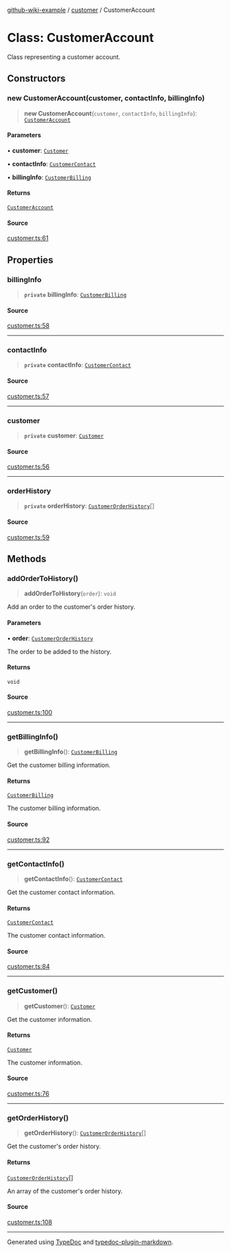 [github-wiki-example](../wiki/Home) / [customer](../wiki/customer) / CustomerAccount

# Class: CustomerAccount

Class representing a customer account.

## Constructors

### new CustomerAccount(customer, contactInfo, billingInfo)

> **new CustomerAccount**(`customer`, `contactInfo`, `billingInfo`): [`CustomerAccount`](../wiki/customer.Class.CustomerAccount)

#### Parameters

• **customer**: [`Customer`](../wiki/customer.Interface.Customer)

• **contactInfo**: [`CustomerContact`](../wiki/customer.Interface.CustomerContact)

• **billingInfo**: [`CustomerBilling`](../wiki/customer.Interface.CustomerBilling)

#### Returns

[`CustomerAccount`](../wiki/customer.Class.CustomerAccount)

#### Source

[customer.ts:61](https://github.com/tgreyuk/typedoc-plugin-markdown-examples/blob/13dc594/examples/04-typedoc-github-wiki-theme/src/customer.ts#L61)

## Properties

### billingInfo

> **`private`** **billingInfo**: [`CustomerBilling`](../wiki/customer.Interface.CustomerBilling)

#### Source

[customer.ts:58](https://github.com/tgreyuk/typedoc-plugin-markdown-examples/blob/13dc594/examples/04-typedoc-github-wiki-theme/src/customer.ts#L58)

***

### contactInfo

> **`private`** **contactInfo**: [`CustomerContact`](../wiki/customer.Interface.CustomerContact)

#### Source

[customer.ts:57](https://github.com/tgreyuk/typedoc-plugin-markdown-examples/blob/13dc594/examples/04-typedoc-github-wiki-theme/src/customer.ts#L57)

***

### customer

> **`private`** **customer**: [`Customer`](../wiki/customer.Interface.Customer)

#### Source

[customer.ts:56](https://github.com/tgreyuk/typedoc-plugin-markdown-examples/blob/13dc594/examples/04-typedoc-github-wiki-theme/src/customer.ts#L56)

***

### orderHistory

> **`private`** **orderHistory**: [`CustomerOrderHistory`](../wiki/customer.Interface.CustomerOrderHistory)[]

#### Source

[customer.ts:59](https://github.com/tgreyuk/typedoc-plugin-markdown-examples/blob/13dc594/examples/04-typedoc-github-wiki-theme/src/customer.ts#L59)

## Methods

### addOrderToHistory()

> **addOrderToHistory**(`order`): `void`

Add an order to the customer's order history.

#### Parameters

• **order**: [`CustomerOrderHistory`](../wiki/customer.Interface.CustomerOrderHistory)

The order to be added to the history.

#### Returns

`void`

#### Source

[customer.ts:100](https://github.com/tgreyuk/typedoc-plugin-markdown-examples/blob/13dc594/examples/04-typedoc-github-wiki-theme/src/customer.ts#L100)

***

### getBillingInfo()

> **getBillingInfo**(): [`CustomerBilling`](../wiki/customer.Interface.CustomerBilling)

Get the customer billing information.

#### Returns

[`CustomerBilling`](../wiki/customer.Interface.CustomerBilling)

The customer billing information.

#### Source

[customer.ts:92](https://github.com/tgreyuk/typedoc-plugin-markdown-examples/blob/13dc594/examples/04-typedoc-github-wiki-theme/src/customer.ts#L92)

***

### getContactInfo()

> **getContactInfo**(): [`CustomerContact`](../wiki/customer.Interface.CustomerContact)

Get the customer contact information.

#### Returns

[`CustomerContact`](../wiki/customer.Interface.CustomerContact)

The customer contact information.

#### Source

[customer.ts:84](https://github.com/tgreyuk/typedoc-plugin-markdown-examples/blob/13dc594/examples/04-typedoc-github-wiki-theme/src/customer.ts#L84)

***

### getCustomer()

> **getCustomer**(): [`Customer`](../wiki/customer.Interface.Customer)

Get the customer information.

#### Returns

[`Customer`](../wiki/customer.Interface.Customer)

The customer information.

#### Source

[customer.ts:76](https://github.com/tgreyuk/typedoc-plugin-markdown-examples/blob/13dc594/examples/04-typedoc-github-wiki-theme/src/customer.ts#L76)

***

### getOrderHistory()

> **getOrderHistory**(): [`CustomerOrderHistory`](../wiki/customer.Interface.CustomerOrderHistory)[]

Get the customer's order history.

#### Returns

[`CustomerOrderHistory`](../wiki/customer.Interface.CustomerOrderHistory)[]

An array of the customer's order history.

#### Source

[customer.ts:108](https://github.com/tgreyuk/typedoc-plugin-markdown-examples/blob/13dc594/examples/04-typedoc-github-wiki-theme/src/customer.ts#L108)

***

Generated using [TypeDoc](https://typedoc.org) and [typedoc-plugin-markdown](https://typedoc-plugin-markdown.org).
